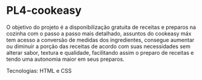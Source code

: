# PL4-cookeasy
O objetivo do projeto é a disponibilização gratuita de receitas e preparos na cozinha com o passo a passo mais detalhado, assuntos do cookeasy máx tem acesso a conversão de medidas dos ingredientes, consegue aumentar ou diminuir a porção das receitas de acordo com suas necessidades sem alterar sabor, textura e qualidade, facilitando assim o preparo de receitas e tendo uma autonomia maior em seus preparos.

Tecnologias: HTML e CSS
